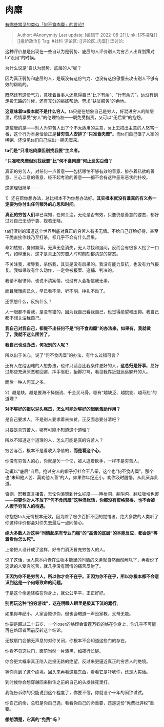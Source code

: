 # 肉糜
[有哪些常见的类似「何不食肉糜」的言论?](https://www.zhihu.com/question/22766584/answer/2637135831)

> Author: #Anonymity
> Last update: [编辑于 2022-08-21]
> Link: [[不投降]] [[撒娇政治]]
> Tag: #社科
> 评论区: [[评论区_肉糜]]
> 泛讨论:

这种评价总是出现在一些自认为是弱势、底层的人评价别人为穷苦人出谋划策对ta“没用”的时候。

为什么说是“自认为弱势、底层的人“呢？

因为真正弱势和底层的人，是既没有这份气力、也没有这份傲慢去攻击别人不够有效的帮助的。

既然还有这份气力，意味着当事人还觉得自己“比下有余”、“行有余力”，远没有到走投无路的时候，还有充分的挑拣帮助、苛求“扶贫服务”的余地。

**这意味着ta根本就不是什么穷人**，ta只是在想象自己是穷人，好混进穷人的阶层里，尽情享受“穷人”的伦理特权——既免受指责，又可以“无后果”的抱怨。

更荒唐的是——别人为穷苦人出了个不太适用的主意，ta上去把出主意的人怒骂一番，这个行为本身恰恰正是**替穷苦人安排了“只准食肉糜”**。而ta们自己砸了人家的稀粥，还没见ta们自己端出一碗肉糜来。

**ta们是“只准吃肉糜但别找我要”主义者。**

**“只准吃肉糜但别找我要”比“何不食肉糜”何止恶劣百倍？**

真正的穷苦人，对任何一点善意——包括哪怕不够有效的善意、掺杂着私欲的善意、三心二意的善意、经不起考验的善意——都不会有这种恶形恶状的扑咬。

这道理很简单——

1）还在帮你想办法，总比根本不为你想办法好。**其实根本就没有谁真的有义务一定要为你付出任何额外的心思和时间。**

**真正的穷苦人们**早已深知，任何关注，无论是否有效，只要仍是善意的姿态，都好过对自己无动于衷、视若无睹。

ta们深刻的知道这个世界到底对真正的穷苦人有多无情。不给自己好脸好待，甚至干脆直接作践乃至打杀，都几乎不会有什么后果。

命如蝼蚁，身如飘萍，无声无息消失，无人寻找和追问，反而会有很多人松了一口气，如释重负，这才是真正的穷苦人时时刻刻都清楚的常态。

不关注我，凌辱我，杀伤我，其实是没有后果的。我没有能力反抗，也没有力气报复。我如果敢有什么动作，一定会被报案、追捕、判决的。

我请不起律师，也说不清案情，也没有人会相信我无辜。

而且我饿病已久，早已看不清、听不明，挣扎不动了。

还愤怒什么，反抗什么？

人一眼都不看我，是没有错的，因为我自己看我自己，也觉得绝望和压抑。我自己都不想关注我自己。

**我自己对我自己，都提不出任何不是“何不食肉糜”的办法来，如果有，我就做了，我就不这么困苦了。**

**我自己也没办法，何况别的人呢？**

所以出于关心，说了“何不食肉糜”的办法，有什么过错可言？

还有人在给困难的人想办法，也许只适合比我条件更好的人，**这总归是好事**。总好过那些充满厌恶和回避，挥手驱赶，抬脚打骂，看见我靠近就远远躲开的人。

而后一种人何其之多。

2）越是缺，越是要海不择细流、千金买马骨。哪有“越缺乏、越挑剔、越苛刻”的道理？

**对不够好的报以迎头痛击，怎么可能对够好的起到激励作用？**

是自己要求人，不是别人要求着来扶贫，正反面总要分清吧？

只要是真穷苦人，哪有可能不知道这个道理？

所以不知道这个道理的人，怎么可能是真的穷苦人？

穷苦与否，根本不是看收入净值的，**而是看这个心**。

你没有穷苦人的心，你就是欠一个亿，被人追着砍手，一样不是穷苦人。

动辄以“底层“自居，抢过穷人的帽子打社会王八拳，这个也“何不食肉糜”，那个也“未知他人苦、莫劝他人善”的人，如果你年纪还小，劝你及时醒悟，从此厌弃此道。

否则，恕我直言相告，无论你落魄到什么程度——睡桥洞、躺阴沟、翻垃圾堆也罢——**只要你对人不放下“何不食肉糜”这种混账话，你都没有资格获得、也不会被人授予穷苦人的待遇。**

你抱怨ta人无情根本无效，因为除了极少百折不回的觉悟者，绝大多数的人类听了你这种评价都会对你失去最后一点同情心。

**绝大多数人对这种“同情起来有专业门槛”的“高贵的底层”的本能反应，都会是“等着看你怎么死”。**

上帝把人设计成了这样，好专门消灭冒充穷苦人的人。

说了这话，ta人原本内嵌在生物本能里的同情的义务就自然而然解除了，再看说了这话的人受穷吃苦，就几乎没有同情的痛苦反射了。

**正因为你不是穷苦人，所以你才会不在乎。正因为你不在乎，所以你根本都不会意识到这是一个何等致命的问题。**

于是这个命运降临在你身上，就公公平平，正正好好。

**别再玩这种“扮穷游戏”，这在明眼人眼里是极其下流的蠢行。**

如果你年纪小，人家会原谅你，但也会暗道一声没家教、父母无能。

你要是超过二十五岁，一个loser的烙印会雷霆万钧的烙在你身上，你几乎不可能再在烙印者面前反转这个结论。

无数扇门会悄无声息的对你关闭，你根本不会知道这些门的存在。

你看不见这些门，面前当然一片漆黑，如夜行长隧。

你会更大概率真正陷入走投无路的绝望，反过来更逼近真正的穷苦人的绝境。

等你真到了这个绝境，回头来再看这篇东西，看看它是吓唬你，还是大实话。

到时候你会想穿越回来揪住之前的自己的头发往死里打。

我能告诉你的只能说到这个程度了，你要不信，你就设个十年的闹钟试试。

你自己的命，总归是你自己选。看看你自己的命重要，还是这份“免费批评权”重要。

**想想清楚，它真的“免费”吗？**
